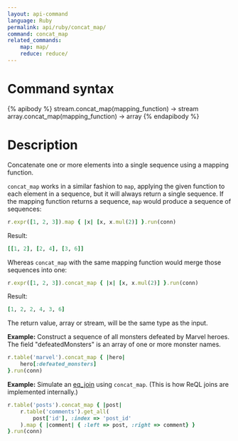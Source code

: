 ```yaml
---
layout: api-command
language: Ruby
permalink: api/ruby/concat_map/
command: concat_map
related_commands:
    map: map/
    reduce: reduce/
---
```


# Command syntax #

{% apibody %}
stream.concat_map(mapping_function) &rarr; stream
array.concat_map(mapping_function) &rarr; array
{% endapibody %}

# Description #

Concatenate one or more elements into a single sequence using a mapping function.

`concat_map` works in a similar fashion to `map`, applying the given function to each element in a sequence, but it will always return a single sequence. If the mapping function returns a sequence, `map` would produce a sequence of sequences:

```rb
r.expr([1, 2, 3]).map { |x| [x, x.mul(2)] }.run(conn)
```

Result:

```rb
[[1, 2], [2, 4], [3, 6]]
```

Whereas `concat_map` with the same mapping function would merge those sequences into one:

```rb
r.expr([1, 2, 3]).concat_map { |x| [x, x.mul(2)] }.run(conn)
```

Result:

```rb
[1, 2, 2, 4, 3, 6]
```

The return value, array or stream, will be the same type as the input.

__Example:__ Construct a sequence of all monsters defeated by Marvel heroes. The field "defeatedMonsters" is an array of one or more monster names.

```rb
r.table('marvel').concat_map { |hero|
    hero[:defeated_monsters]
}.run(conn)
```

__Example:__ Simulate an [eq_join](/api/ruby/eq_join/) using `concat_map`. (This is how ReQL joins are implemented internally.)

```rb
r.table('posts').concat_map { |post|
    r.table('comments').get_all(
        post['id'], :index => 'post_id'
    ).map { |comment| { :left => post, :right => comment} }
}.run(conn)
```
